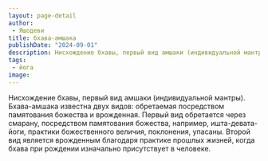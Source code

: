 ```yaml
---
layout: page-detail
author:
 - Яшодеви
title: бхава-амшака
publishDate: "2024-09-01"
description: Нисхождение бхавы, первый вид амшаки (индивидуальной мантры). Бхава-амшака известна двух видов обретаемая посредством памятования божества и врожденная. Первый вид обретается через смарану, посредством памятования божества, например, ишта-девата-йоги, практики божественного величия, поклонения, упасаны. Второй вид является врожденным благодаря практике прошлых жизней, когда бхава при рождении изначально присутствует в человеке.
tags:
 - йога
image: 
---
```


Нисхождение бхавы, первый вид амшаки (индивидуальной мантры). Бхава-амшака известна двух видов: обретаемая посредством памятования божества и врожденная. Первый вид обретается через смарану, посредством памятования божества, например, ишта-девата-йоги, практики божественного величия, поклонения, упасаны. Второй вид является врожденным благодаря практике прошлых жизней, когда бхава при рождении изначально присутствует в человеке.

